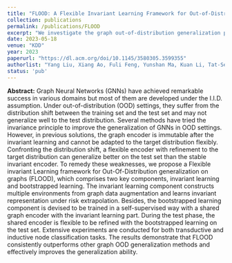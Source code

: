```yaml
---
title: "FLOOD: A Flexible Invariant Learning Framework for Out-of-Distribution Generalization on Graphs"
collection: publications
permalink: /publications/FLOOD
excerpt: "We investigate the graph out-of-distribution generalization problem and explore how to adapt the invariant model to the target distribution flexibly."
date: 2023-05-18
venue: "KDD"
year: 2023
paperurl: "https://dl.acm.org/doi/10.1145/3580305.3599355"
authorlist: "Yang Liu, Xiang Ao, Fuli Feng, Yunshan Ma, Kuan Li, Tat-Seng Chua, Qing He"
status: 'pub'
---
```

**Abstract:**
Graph Neural Networks (GNNs) have achieved remarkable success in various domains but most of them are developed under the I.I.D. assumption. Under out-of-distribution (OOD) settings, they suffer from the distribution shift between the training set and the test set and may not generalize well to the test distribution. Several methods have tried the invariance principle to improve the generalization of GNNs in OOD settings. However, in previous solutions, the graph encoder is immutable after the invariant learning and cannot be adapted to the target distribution flexibly. Confronting the distribution shift, a flexible encoder with refinement to the target distribution can generalize better on the test set than the stable invariant encoder. To remedy these weaknesses, we propose a Flexible invariant Learning framework for Out-Of-Distribution generalization on graphs (FLOOD), which comprises two key components, invariant learning and bootstrapped learning. The invariant learning component constructs multiple environments from graph data augmentation and learns invariant representation under risk extrapolation. Besides, the bootstrapped learning component is devised to be trained in a self-supervised way with a shared graph encoder with the invariant learning part. During the test phase, the shared encoder is flexible to be refined with the bootstrapped learning on the test set. Extensive experiments are conducted for both transductive and inductive node classification tasks. The results demonstrate that FLOOD consistently outperforms other graph OOD generalization methods and effectively improves the generalization ability.
